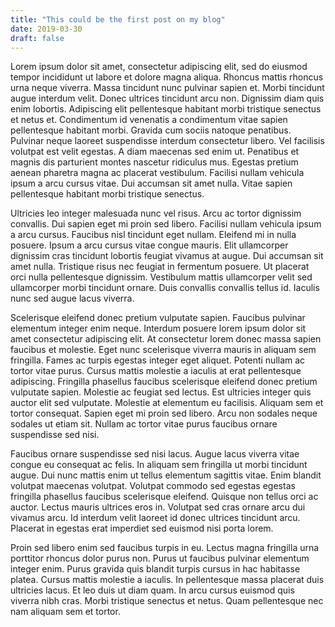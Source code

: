 ```yaml
---
title: "This could be the first post on my blog"
date: 2019-03-30
draft: false
---
```


Lorem ipsum dolor sit amet, consectetur adipiscing elit, sed do eiusmod tempor incididunt ut labore et dolore magna aliqua. Rhoncus mattis rhoncus urna neque viverra. Massa tincidunt nunc pulvinar sapien et. Morbi tincidunt augue interdum velit. Donec ultrices tincidunt arcu non. Dignissim diam quis enim lobortis. Adipiscing elit pellentesque habitant morbi tristique senectus et netus et. Condimentum id venenatis a condimentum vitae sapien pellentesque habitant morbi. Gravida cum sociis natoque penatibus. Pulvinar neque laoreet suspendisse interdum consectetur libero. Vel facilisis volutpat est velit egestas. A diam maecenas sed enim ut. Penatibus et magnis dis parturient montes nascetur ridiculus mus. Egestas pretium aenean pharetra magna ac placerat vestibulum. Facilisi nullam vehicula ipsum a arcu cursus vitae. Dui accumsan sit amet nulla. Vitae sapien pellentesque habitant morbi tristique senectus.

Ultricies leo integer malesuada nunc vel risus. Arcu ac tortor dignissim convallis. Dui sapien eget mi proin sed libero. Facilisi nullam vehicula ipsum a arcu cursus. Faucibus nisl tincidunt eget nullam. Eleifend mi in nulla posuere. Ipsum a arcu cursus vitae congue mauris. Elit ullamcorper dignissim cras tincidunt lobortis feugiat vivamus at augue. Dui accumsan sit amet nulla. Tristique risus nec feugiat in fermentum posuere. Ut placerat orci nulla pellentesque dignissim. Vestibulum mattis ullamcorper velit sed ullamcorper morbi tincidunt ornare. Duis convallis convallis tellus id. Iaculis nunc sed augue lacus viverra.

Scelerisque eleifend donec pretium vulputate sapien. Faucibus pulvinar elementum integer enim neque. Interdum posuere lorem ipsum dolor sit amet consectetur adipiscing elit. At consectetur lorem donec massa sapien faucibus et molestie. Eget nunc scelerisque viverra mauris in aliquam sem fringilla. Fames ac turpis egestas integer eget aliquet. Potenti nullam ac tortor vitae purus. Cursus mattis molestie a iaculis at erat pellentesque adipiscing. Fringilla phasellus faucibus scelerisque eleifend donec pretium vulputate sapien. Molestie ac feugiat sed lectus. Est ultricies integer quis auctor elit sed vulputate. Molestie at elementum eu facilisis. Aliquam sem et tortor consequat. Sapien eget mi proin sed libero. Arcu non sodales neque sodales ut etiam sit. Nullam ac tortor vitae purus faucibus ornare suspendisse sed nisi.

Faucibus ornare suspendisse sed nisi lacus. Augue lacus viverra vitae congue eu consequat ac felis. In aliquam sem fringilla ut morbi tincidunt augue. Dui nunc mattis enim ut tellus elementum sagittis vitae. Enim blandit volutpat maecenas volutpat. Volutpat commodo sed egestas egestas fringilla phasellus faucibus scelerisque eleifend. Quisque non tellus orci ac auctor. Lectus mauris ultrices eros in. Volutpat sed cras ornare arcu dui vivamus arcu. Id interdum velit laoreet id donec ultrices tincidunt arcu. Placerat in egestas erat imperdiet sed euismod nisi porta lorem.

Proin sed libero enim sed faucibus turpis in eu. Lectus magna fringilla urna porttitor rhoncus dolor purus non. Purus ut faucibus pulvinar elementum integer enim. Purus gravida quis blandit turpis cursus in hac habitasse platea. Cursus mattis molestie a iaculis. In pellentesque massa placerat duis ultricies lacus. Et leo duis ut diam quam. In arcu cursus euismod quis viverra nibh cras. Morbi tristique senectus et netus. Quam pellentesque nec nam aliquam sem et tortor.